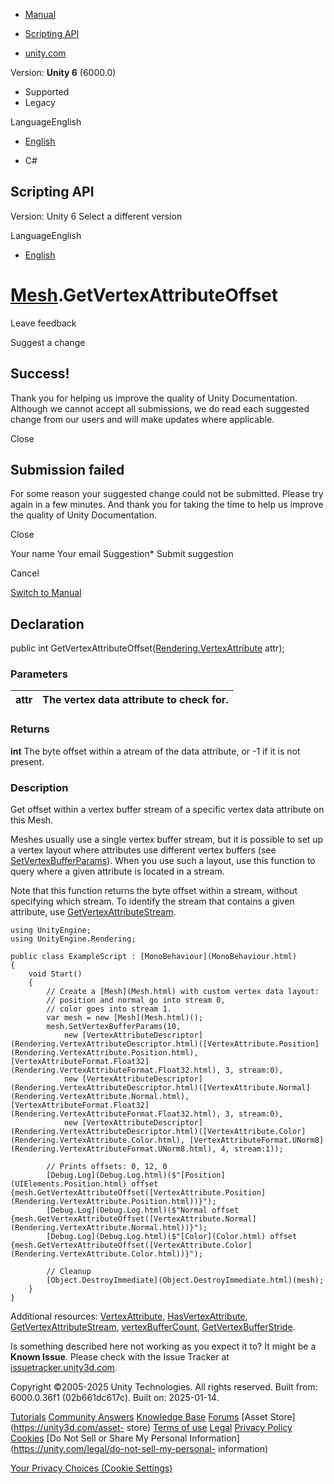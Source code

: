 [ ]()

  * [Manual](../Manual/index.html)
  * [Scripting API](../ScriptReference/index.html)

  * [unity.com](https://unity.com/)

Version: **Unity 6** (6000.0)

  * Supported
  * Legacy

LanguageEnglish

  * [English]()

  * C#

[ ](https://docs.unity3d.com)

## Scripting API

Version: Unity 6 Select a different version

LanguageEnglish

  * [English]()

#  [Mesh](Mesh.html).GetVertexAttributeOffset

Leave feedback

Suggest a change

## Success!

Thank you for helping us improve the quality of Unity Documentation. Although
we cannot accept all submissions, we do read each suggested change from our
users and will make updates where applicable.

Close

## Submission failed

For some reason your suggested change could not be submitted. Please <a>try
again</a> in a few minutes. And thank you for taking the time to help us
improve the quality of Unity Documentation.

Close

Your name Your email Suggestion* Submit suggestion

Cancel

[Switch to Manual](../Manual/class-Mesh.html "Go to Mesh Component in the
Manual")

## Declaration

public int
GetVertexAttributeOffset([Rendering.VertexAttribute](Rendering.VertexAttribute.html)
attr);

### Parameters

attr | The vertex data attribute to check for.  
---|---  
  
### Returns

**int** The byte offset within a atream of the data attribute, or -1 if it is
not present.

### Description

Get offset within a vertex buffer stream of a specific vertex data attribute
on this Mesh.

Meshes usually use a single vertex buffer stream, but it is possible to set up
a vertex layout where attributes use different vertex buffers (see
[SetVertexBufferParams](Mesh.SetVertexBufferParams.html)). When you use such a
layout, use this function to query where a given attribute is located in a
stream.  
  
Note that this function returns the byte offset within a stream, without
specifying which stream. To identify the stream that contains a given
attribute, use [GetVertexAttributeStream](Mesh.GetVertexAttributeStream.html).

    
    
    using UnityEngine;
    using UnityEngine.Rendering;  
      
    public class ExampleScript : [MonoBehaviour](MonoBehaviour.html)
    {
        void Start()
        {
            // Create a [Mesh](Mesh.html) with custom vertex data layout:
            // position and normal go into stream 0,
            // color goes into stream 1.
            var mesh = new [Mesh](Mesh.html)();
            mesh.SetVertexBufferParams(10,
                new [VertexAttributeDescriptor](Rendering.VertexAttributeDescriptor.html)([VertexAttribute.Position](Rendering.VertexAttribute.Position.html), [VertexAttributeFormat.Float32](Rendering.VertexAttributeFormat.Float32.html), 3, stream:0),
                new [VertexAttributeDescriptor](Rendering.VertexAttributeDescriptor.html)([VertexAttribute.Normal](Rendering.VertexAttribute.Normal.html), [VertexAttributeFormat.Float32](Rendering.VertexAttributeFormat.Float32.html), 3, stream:0),
                new [VertexAttributeDescriptor](Rendering.VertexAttributeDescriptor.html)([VertexAttribute.Color](Rendering.VertexAttribute.Color.html), [VertexAttributeFormat.UNorm8](Rendering.VertexAttributeFormat.UNorm8.html), 4, stream:1));  
      
            // Prints offsets: 0, 12, 0
            [Debug.Log](Debug.Log.html)($"[Position](UIElements.Position.html) offset {mesh.GetVertexAttributeOffset([VertexAttribute.Position](Rendering.VertexAttribute.Position.html))}");
            [Debug.Log](Debug.Log.html)($"Normal offset {mesh.GetVertexAttributeOffset([VertexAttribute.Normal](Rendering.VertexAttribute.Normal.html))}");
            [Debug.Log](Debug.Log.html)($"[Color](Color.html) offset {mesh.GetVertexAttributeOffset([VertexAttribute.Color](Rendering.VertexAttribute.Color.html))}");  
      
            // Cleanup
            [Object.DestroyImmediate](Object.DestroyImmediate.html)(mesh);
        }
    }
    

Additional resources: [VertexAttribute](Rendering.VertexAttribute.html),
[HasVertexAttribute](Mesh.HasVertexAttribute.html),
[GetVertexAttributeStream](Mesh.GetVertexAttributeStream.html),
[vertexBufferCount](Mesh-vertexBufferCount.html),
[GetVertexBufferStride](Mesh.GetVertexBufferStride.html).

Is something described here not working as you expect it to? It might be a
**Known Issue**. Please check with the Issue Tracker at
[issuetracker.unity3d.com](https://issuetracker.unity3d.com).

Copyright ©2005-2025 Unity Technologies. All rights reserved. Built from:
6000.0.36f1 (02b661dc617c). Built on: 2025-01-14.

[Tutorials](https://unity3d.com/learn) [Community
Answers](https://answers.unity3d.com) [Knowledge
Base](https://support.unity3d.com/hc/en-us)
[Forums](https://forum.unity3d.com) [Asset Store](https://unity3d.com/asset-
store) [Terms of use](https://docs.unity3d.com/Manual/TermsOfUse.html)
[Legal](https://unity.com/legal) [Privacy
Policy](https://unity.com/legal/privacy-policy)
[Cookies](https://unity.com/legal/cookie-policy) [Do Not Sell or Share My
Personal Information](https://unity.com/legal/do-not-sell-my-personal-
information)

[Your Privacy Choices (Cookie Settings)](javascript:void\(0\);)

